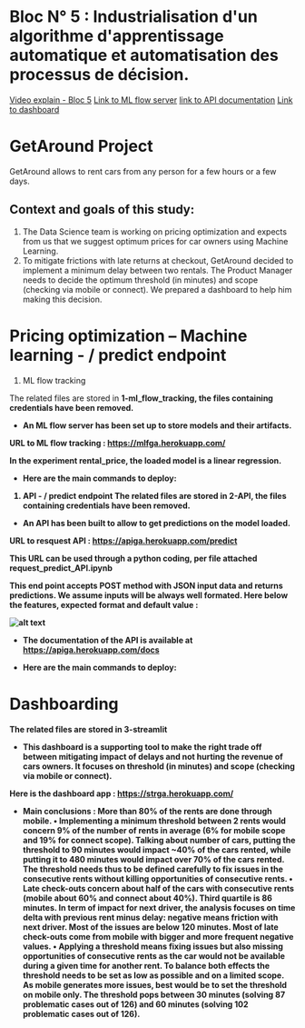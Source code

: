# Bloc N° 5 : Industrialisation d'un algorithme d'apprentissage automatique et automatisation des processus de décision.
[Video explain - Bloc 5](xxxxx)
[Link to ML flow server](https://mlfga.herokuapp.com/)
[link to API documentation](https://apiga.herokuapp.com/docs)
[Link to dashboard]( https://strga.herokuapp.com/)


# GetAround Project
GetAround allows to rent cars from any person for a few hours or a few days.

## Context and goals of this study:
1. The Data Science team is working on pricing optimization and expects from us that we suggest optimum prices for car owners using Machine Learning.
1. To mitigate frictions with late returns at checkout, GetAround decided to implement a minimum delay between two rentals. The Product Manager needs to decide the optimum threshold (in minutes) and scope (checking via mobile or connect). We prepared a dashboard to help him making this decision.

# Pricing optimization – Machine learning - / predict endpoint
1.	ML flow tracking

The related files are stored in <b>1-ml_flow_tracking<b>, the files containing credentials have been removed.

- An ML flow server has been set up to store models and their artifacts.

URL to ML flow tracking : https://mlfga.herokuapp.com/

In the experiment rental_price, the loaded model is a linear regression.

- Here are the main commands to deploy:



1.	API - / predict endpoint
The related files are stored in <b>2-API<b>, the files containing credentials have been removed.

- An API has been built to allow to get predictions on the model loaded.

URL to resquest API : https://apiga.herokuapp.com/predict

This URL can be used through a python coding, per file attached request_predict_API.ipynb

This end point accepts POST method with JSON input data and returns predictions. We assume inputs will be always well formated. Here below the features, expected format and default value : 

![alt text](https://github.com/[username]/[reponame]/blob/[branch]/image.jpg?raw=true)




- The documentation of the API is available at https://apiga.herokuapp.com/docs

- Here are the main commands to deploy:

# Dashboarding
The related files are stored in <b>3-streamlit<b>


- This dashboard is a supporting tool to make the right trade off between mitigating impact of delays and not hurting the revenue of cars owners. It focuses on threshold (in minutes) and scope (checking via mobile or connect).

Here is the dashboard app : https://strga.herokuapp.com/

- Main conclusions :
    More than 80% of the rents are done through mobile.
    •	Implementing a minimum threshold between 2 rents would concern 9% of the number of rents in average (6% for mobile scope and 19% for connect scope).
    Talking about number of cars, putting the threshold to 90 minutes would impact ~40% of the cars rented, while putting it to 480 minutes would impact over 70% of the cars rented. The threshold needs thus to be defined carefully to fix issues in the consecutive rents without killing opportunities of consecutive rents.
    •	Late check-outs concern about half of the cars with consecutive rents (mobile about 60% and connect about 40%). Third quartile is 86 minutes.
    In term of impact for next driver, the analysis focuses on time delta with previous rent minus delay: negative means friction with next driver. Most of the issues are below 120 minutes. Most of late check-outs come from mobile with bigger and more frequent negative values.
    •	Applying a threshold means fixing issues but also missing opportunities of consecutive rents as the car would not be available during a given time for another rent.
    To balance both effects the threshold needs to be set as low as possible and on a limited scope.
    As mobile generates more issues, best would be to set the threshold on mobile only.
    The threshold pops between 30 minutes (solving 87 problematic cases out of 126) and 60 minutes (solving 102 problematic cases out of 126).

